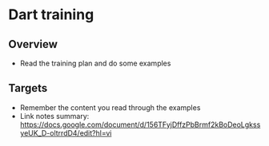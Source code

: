 # Dart training 
## Overview #
* Read the training plan and do some examples
## Targets #
* Remember the content you read through the examples
* Link notes summary: https://docs.google.com/document/d/156TFyjDffzPbBrmf2kBoDeoLgkssyeUK_D-oltrrdD4/edit?hl=vi

